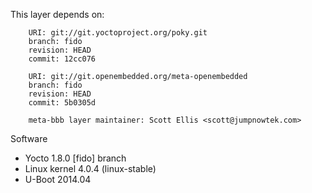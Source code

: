 This layer depends on:

        URI: git://git.yoctoproject.org/poky.git
        branch: fido 
        revision: HEAD
        commit: 12cc076 

        URI: git://git.openembedded.org/meta-openembedded
        branch: fido 
        revision: HEAD
        commit: 5b0305d 

        meta-bbb layer maintainer: Scott Ellis <scott@jumpnowtek.com>

Software

* Yocto 1.8.0 [fido] branch
* Linux kernel 4.0.4 (linux-stable)
* U-Boot 2014.04

